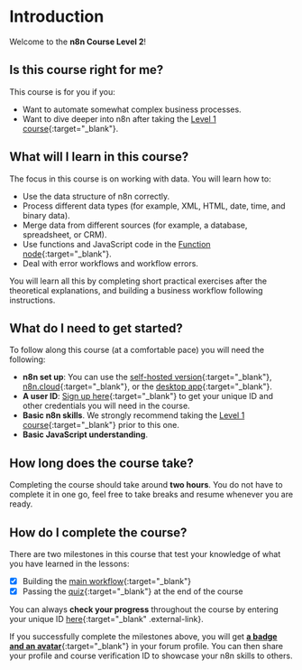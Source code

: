 # Introduction

Welcome to the **n8n Course Level 2**!

## Is this course right for me?

This course is for you if you:

- Want to automate somewhat complex business processes.
- Want to dive deeper into n8n after taking the [Level 1 course](/courses/level-one/){:target="_blank"}.

## What will I learn in this course?

The focus in this course is on working with data. You will learn how to:

- Use the data structure of n8n correctly.
- Process different data types (for example, XML, HTML, date, time, and binary data).
- Merge data from different sources (for example, a database, spreadsheet, or CRM).
- Use functions and JavaScript code in the [Function node](/integrations/core-nodes/n8n-nodes-base.function){:target="_blank"}.
- Deal with error workflows and workflow errors.

You will learn all this by completing short practical exercises after the theoretical explanations, and building a business workflow following instructions.

## What do I need to get started?

To follow along this course (at a comfortable pace) you will need the following:

- **n8n set up**: You can use the [self-hosted version](/hosting/installation/npm/){:target="_blank"}, [n8n.cloud](/hosting/installation/cloud/){:target="_blank"}, or the [desktop app](/hosting/installation/desktop-app/){:target="_blank"}.
- **A user ID**: [Sign up here](https://n8n-community.typeform.com/to/HQoQ7nXg){:target="_blank"} to get your unique ID and other credentials you will need in the course.
- **Basic n8n skills**. We strongly recommend taking the [Level 1 course](/courses/level-one/){:target="_blank"} prior to this one.
- **Basic JavaScript understanding**.

## How long does the course take?

Completing the course should take around **two hours**. You do not have to complete it in one go, feel free to take breaks and resume whenever you are ready.

## How do I complete the course?

There are two milestones in this course that test your knowledge of what you have learned in the lessons:

- [x] Building the [main workflow](/courses/level-two/chapter-5/){:target="_blank"}
- [x] Passing the [quiz](https://n8n-community.typeform.com/to/r9hDbytg){:target="_blank"} at the end of the course

You can always **check your progress** throughout the course by entering your unique ID [here](https://internal.users.n8n.cloud/webhook/course-level-2/verify){:target="_blank" .external-link}.

If you successfully complete the milestones above, you will get [**a badge and an avatar**](https://community.n8n.io/badges/105/completed-n8n-course-level-2){:target="_blank"} in your forum profile. You can then share your profile and course verification ID to showcase your n8n skills to others.
